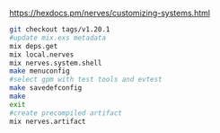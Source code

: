 
https://hexdocs.pm/nerves/customizing-systems.html

```bash
git checkout tags/v1.20.1
#update mix.exs metadata
mix deps.get
mix local.nerves
mix nerves.system.shell
make menuconfig
#select gpm with test tools and evtest
make savedefconfig
make
exit
#create precompiled artifact
mix nerves.artifact
```

